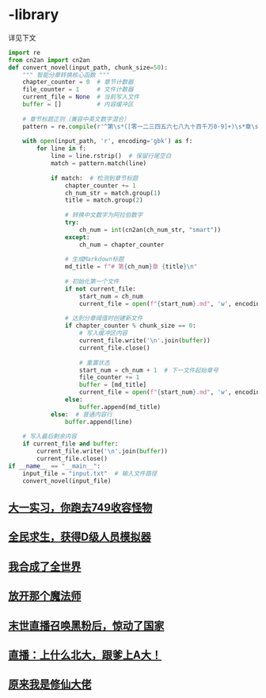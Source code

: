 # -library

详见下文

```python
import re
from cn2an import cn2an
def convert_novel(input_path, chunk_size=50):
    """ 智能分章转换核心函数 """
    chapter_counter = 0  # 章节计数器
    file_counter = 1     # 文件计数器
    current_file = None  # 当前写入文件
    buffer = []          # 内容缓冲区
    
    # 章节标题正则（兼容中英文数字混合）
    pattern = re.compile(r'^第\s*([零一二三四五六七八九十百千万0-9]+)\s*章\s+(.*)$')
    
    with open(input_path, 'r', encoding='gbk') as f:
        for line in f:
            line = line.rstrip()  # 保留行尾空白
            match = pattern.match(line)
            
            if match:  # 检测到章节标题
                chapter_counter += 1
                ch_num_str = match.group(1)
                title = match.group(2)
                
                # 转换中文数字为阿拉伯数字
                try:
                    ch_num = int(cn2an(ch_num_str, "smart"))
                except:
                    ch_num = chapter_counter
                
                # 生成Markdown标题
                md_title = f"# 第{ch_num}章 {title}\n"
                
                # 初始化第一个文件
                if not current_file:
                    start_num = ch_num
                    current_file = open(f"{start_num}.md", 'w', encoding='utf-8')
                
                # 达到分章阈值时创建新文件
                if chapter_counter % chunk_size == 0:
                    # 写入缓冲区内容
                    current_file.write('\n'.join(buffer))
                    current_file.close()
                    
                    # 重置状态
                    start_num = ch_num + 1  # 下一文件起始章号
                    file_counter += 1
                    buffer = [md_title]
                    current_file = open(f"{start_num}.md", 'w', encoding='utf-8')
                else:
                    buffer.append(md_title)
            else:  # 普通内容行
                buffer.append(line)
    
    # 写入最后剩余内容
    if current_file and buffer:
        current_file.write('\n'.join(buffer))
        current_file.close()
if __name__ == "__main__":
    input_file = "input.txt"  # 输入文件路径
    convert_novel(input_file)

```

## [大一实习，你跑去749收容怪物 ](https://github.com/MaKerG520/-library/blob/main/749SRS/part1.md#%E7%AC%AC1%E7%AB%A0-%E7%AD%89%E4%BA%86%E4%BA%8C%E5%8D%81%E5%B9%B4%E7%9A%84%E9%87%91%E6%89%8B%E6%8C%87%E7%BB%88%E4%BA%8E%E6%9C%89%E8%83%BD%E7%94%A8%E7%9A%84%E5%B8%8C%E6%9C%9B%E4%BA%86)

## [全民求生，获得D级人员模拟器](https://github.com/MaKerG520/-library/blob/main/D%E7%BA%A7/part1.md#%E7%AC%AC1%E7%AB%A0-%E5%BC%80%E5%B1%80%E6%88%90%E4%B8%BAd%E7%BA%A7%E4%BA%BA%E5%91%98)

## [我合成了全世界](https://github.com/MaKerG520/-library/blob/main/HCQworld/1.md#%E7%AC%AC1%E7%AB%A0-%E5%9C%B0%E7%90%83%E5%9E%83%E5%9C%BE%E5%9C%BA)

## [放开那个魔法师](https://github.com/MaKerG520/-library/blob/main/MFS/1.md#%E7%AC%AC1%E7%AB%A0-%E5%BC%80%E7%AB%AF)

## [末世直播召唤黑粉后，惊动了国家](https://github.com/MaKerG520/-library/blob/main/MSZB/part1.md#%E7%AC%AC1%E7%AB%A0-%E4%BA%BA%E5%9C%A8%E6%9C%AB%E4%B8%96%E6%90%9E%E7%9B%B4%E6%92%AD)

## [直播：上什么北大，跟爹上A大！](https://github.com/MaKerG520/-library/blob/main/SAD/part1.md#%E7%AC%AC1%E7%AB%A0-%E4%B8%8A%E4%BB%80%E4%B9%88%E5%8C%97%E5%A4%A7%E8%B7%9F%E7%88%B9%E4%B8%8Aa%E5%A4%A7)

## [原来我是修仙大佬](https://github.com/MaKerG520/-library/blob/main/XXDL/1.md#%E7%AC%AC1%E7%AB%A0-%E5%BC%80%E5%B1%80%E5%B0%B1%E5%92%8C%E7%B3%BB%E7%BB%9F%E6%95%A3%E4%BC%99)
